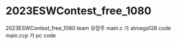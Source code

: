 # 2023ESWContest_free_1080
2023ESWContest_free_1080 team 유망주 
main.c 가 atmega128 code
main.ccp 가 pc code
